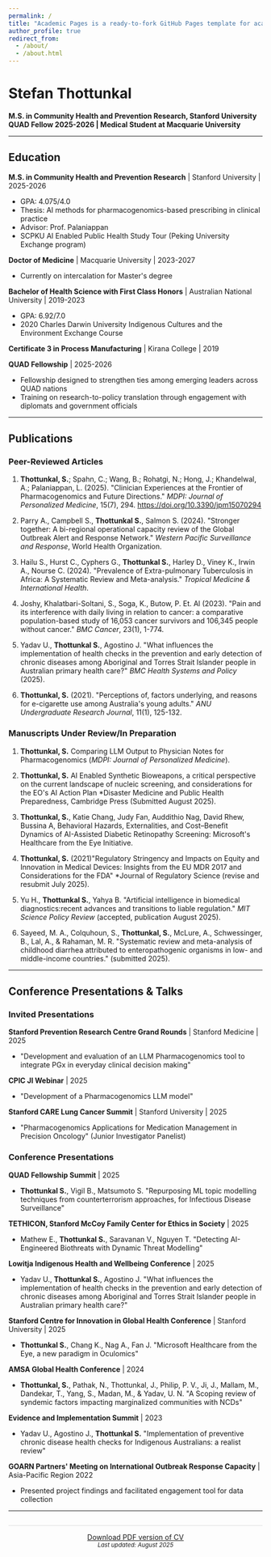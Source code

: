 ```yaml
---
permalink: /
title: "Academic Pages is a ready-to-fork GitHub Pages template for academic personal websites"
author_profile: true
redirect_from: 
  - /about/
  - /about.html
---
```


# Stefan Thottunkal
**M.S. in Community Health and Prevention Research, Stanford University**  
**QUAD Fellow 2025-2026 | Medical Student at Macquarie University**

---

## Education

**M.S. in Community Health and Prevention Research** | Stanford University | 2025-2026
* GPA: 4.075/4.0
* Thesis: AI methods for pharmacogenomics-based prescribing in clinical practice
* Advisor: Prof. Palaniappan
* SCPKU AI Enabled Public Health Study Tour (Peking University Exchange program)

**Doctor of Medicine** | Macquarie University | 2023-2027
* Currently on intercalation for Master's degree

**Bachelor of Health Science with First Class Honors** | Australian National University | 2019-2023
* GPA: 6.92/7.0
* 2020 Charles Darwin University Indigenous Cultures and the Environment Exchange Course

**Certificate 3 in Process Manufacturing** | Kirana College | 2019

**QUAD Fellowship** | 2025-2026
* Fellowship designed to strengthen ties among emerging leaders across QUAD nations
* Training on research-to-policy translation through engagement with diplomats and government officials

---

## Publications

### Peer-Reviewed Articles

1. **Thottunkal, S.**; Spahn, C.; Wang, B.; Rohatgi, N.; Hong, J.; Khandelwal, A.; Palaniappan, L. (2025). "Clinician Experiences at the Frontier of Pharmacogenomics and Future Directions." *MDPI: Journal of Personalized Medicine*, 15(7), 294. https://doi.org/10.3390/jpm15070294

2. Parry A., Campbell S., **Thottunkal S.**, Salmon S. (2024). "Stronger together: A bi-regional operational capacity review of the Global Outbreak Alert and Response Network." *Western Pacific Surveillance and Response*, World Health Organization.

3. Hailu S., Hurst C., Cyphers G., **Thottunkal S.**, Harley D., Viney K., Irwin A., Nourse C. (2024). "Prevalence of Extra-pulmonary Tuberculosis in Africa: A Systematic Review and Meta-analysis." *Tropical Medicine & International Health*.

4. Joshy, Khalatbari-Soltani, S., Soga, K., Butow, P. Et. Al (2023). "Pain and its interference with daily living in relation to cancer: a comparative population-based study of 16,053 cancer survivors and 106,345 people without cancer." *BMC Cancer*, 23(1), 1-774.

5. Yadav U., **Thottunkal S.**, Agostino J. "What influences the implementation of health checks in the prevention and early detection of chronic diseases among Aboriginal and Torres Strait Islander people in Australian primary health care?" *BMC Health Systems and Policy* (2025).

6. **Thottunkal, S.** (2021). "Perceptions of, factors underlying, and reasons for e-cigarette use among Australia's young adults." *ANU Undergraduate Research Journal*, 11(1), 125-132.

### Manuscripts Under Review/In Preparation

1. **Thottunkal, S.** Comparing LLM Output to Physician Notes for Pharmacogenomics (*MDPI: Journal of Personalized Medicine*).

2. **Thottunkal, S.** AI Enabled Synthetic Bioweapons, a critical perspective on the current landscape of nucleic screening, and considerations for the EO's AI Action Plan *Disaster Medicine and Public Health Preparedness, Cambridge Press (Submitted August 2025).

3. **Thottunkal, S.**, Katie Chang, Judy Fan, Auddithio Nag, David Rhew, Bussina A, Behavioral Hazards, Externalities, and Cost–Benefit Dynamics of AI-Assisted Diabetic Retinopathy Screening: Microsoft's Healthcare from the Eye Initiative.

4. **Thottunkal, S.** (2021)"Regulatory Stringency and Impacts on Equity and Innovation in Medical Devices: Insights from the EU MDR 2017 and Considerations for the FDA" *Journal of Regulatory Science (revise and resubmit July 2025).

5. Yu H., **Thottunkal S.**, Yahya B. "Artificial intelligence in biomedical diagnostics:recent advances and transitions to liable regulation." *MIT Science Policy Review* (accepted, publication August 2025).

6. Sayeed, M. A., Colquhoun, S., **Thottunkal, S.**, McLure, A., Schwessinger, B., Lal, A., & Rahaman, M. R. "Systematic review and meta-analysis of childhood diarrhea attributed to enteropathogenic organisms in low- and middle-income countries." (submitted 2025).

---

## Conference Presentations & Talks

### Invited Presentations

**Stanford Prevention Research Centre Grand Rounds** | Stanford Medicine | 2025
* "Development and evaluation of an LLM Pharmacogenomics tool to integrate PGx in everyday clinical decision making"

**CPIC JI Webinar** | 2025
* "Development of a Pharmacogenomics LLM model"

**Stanford CARE Lung Cancer Summit** | Stanford University | 2025
* "Pharmacogenomics Applications for Medication Management in Precision Oncology" (Junior Investigator Panelist)

### Conference Presentations

**QUAD Fellowship Summit** | 2025
* **Thottunkal S.**, Vigil B., Matsumoto S. "Repurposing ML topic modelling techniques from counterterrorism approaches, for Infectious Disease Surveillance"

**TETHICON, Stanford McCoy Family Center for Ethics in Society** | 2025
* Mathew E., **Thottunkal S.**, Saravanan V., Nguyen T. "Detecting AI-Engineered Biothreats with Dynamic Threat Modelling"

**Lowitja Indigenous Health and Wellbeing Conference** | 2025
* Yadav U., **Thottunkal S.**, Agostino J. "What influences the implementation of health checks in the prevention and early detection of chronic diseases among Aboriginal and Torres Strait Islander people in Australian primary health care?"

**Stanford Centre for Innovation in Global Health Conference** | Stanford University | 2025
* **Thottunkal S.**, Chang K., Nag A., Fan J. "Microsoft Healthcare from the Eye, a new paradigm in Oculomics"

**AMSA Global Health Conference** | 2024
* **Thottunkal, S.**, Pathak, N., Thottunkal, J., Philip, P. V., Ji, J., Mallam, M., Dandekar, T., Yang, S., Madan, M., & Yadav, U. N. "A Scoping review of syndemic factors impacting marginalized communities with NCDs"

**Evidence and Implementation Summit** | 2023
* Yadav U., Agostino J., **Thottunkal S.** "Implementation of preventive chronic disease health checks for Indigenous Australians: a realist review"

**GOARN Partners' Meeting on International Outbreak Response Capacity** | Asia-Pacific Region 2022
* Presented project findings and facilitated engagement tool for data collection

---

<div style="text-align: center; margin-top: 2em; padding-top: 1em; border-top: 1px solid #ddd;">
<a href="{{ site.baseurl }}/files/stefan_thottunkal_cv.pdf" class="btn btn--primary" target="_blank">
  <i class="fas fa-download"></i> Download PDF version of CV
</a>
<br>
<small><em>Last updated: August 2025</em></small>
</div>
